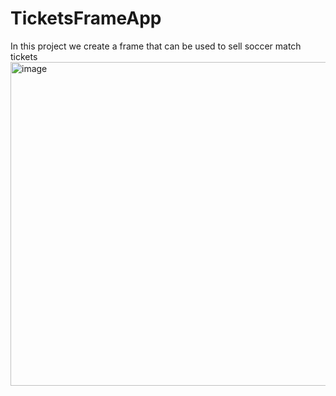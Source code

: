 # TicketsFrameApp
In this project we create a frame that can be used to sell soccer match tickets
<img width="782" height="518" alt="image" src="https://github.com/user-attachments/assets/a5b87039-e60e-47f0-b509-d41422e25767" />

